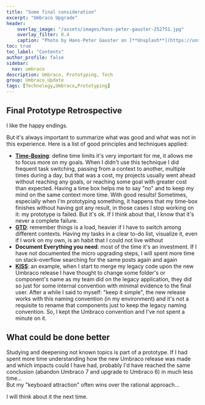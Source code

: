 ```yaml
---
title: "Some final consideration"
excerpt: "Umbraco Upgrade"
header:
    overlay_image: "/assets/images/hans-peter-gauster-252751.jpg"
    overlay_filter: 0.4
    caption: "Photo by Hans-Peter Gauster on [**Unsplash**](https://unsplash.com/photos/3y1zF4hIPCg)"
toc: true
toc_label: "Contents"
author_profile: false
sidebar:
  nav: umbraco
description: Umbraco, Prototyping, Tech
group: Umbraco_Update
tags: [Technology,Umbraco,Prototyping]
---
```


## Final Prototype Retrospective
I like the happy endings.

But it's always important to summarize what was good and what was not in this experience.
Here is a list of good principles and techniques applied:

- <a href="http://en.wikipedia.org/wiki/Timeboxing" target="_blank">**Time-Boxing**</a>: define time limits it's very important for me, it allows me to focus more on my goals. When I didn't use this technique I did frequent task switching, passing from a context to another, multiple times during a day, but that was a cost, my projects usually went ahead without reaching any goals, or reaching some goal with greater cost than expected. Having a time box helps me to say "no" and to keep my mind on the same context more time. With good results! Sometimes, especially when I'm prototyping something, it happens that my time-box finishes without having got any result, in those cases I stop working on it: my prototype is failed. But it's ok. If I think about that, I know that it's never a complete failure.
- <a href="http://gettingthingsdone.com/" target="_blank">**GTD**</a>: remember things is a load, heavier if I have to switch among different contexts. Having my tasks in a clear to-do list, visualize it, even if I work on my own, is an habit that I could not live without
- **Document Everything you need**: most of the time it's an investment. If I have not documented the micro upgrading steps, I will spent more time on stack-overflow searching for the same posts again and again
- <a href="http://en.wikipedia.org/wiki/KISS_principle" target="_blank">**KISS**</a>: an example, when I start to merge my legacy code upon the new Umbraco release I have thought to change some folder's or component's name as my team did on the legacy application, they did so just for some internal convention with minimal evidence to the final user. After a while I said to myself: "keep it simple", the new release works with this naming convention (in my environment) and it's 
not a requisite to rename that components just to keep the legacy naming convention. So, I kept the Umbraco convention and I've not spent a minute on it.


## What could be done better

Studying and deepening not known topics is part of a prototype. If I had spent more time understanding how the new Umbraco release was made and which impacts could I have had, probably I'd have reached the same conclusion (abandon Umbraco 7 and upgrade to Umbraco 6) in much less time...<br/>
But my "keyboard attraction" often wins over the rational approach...<br/>

I will think about it the next time.